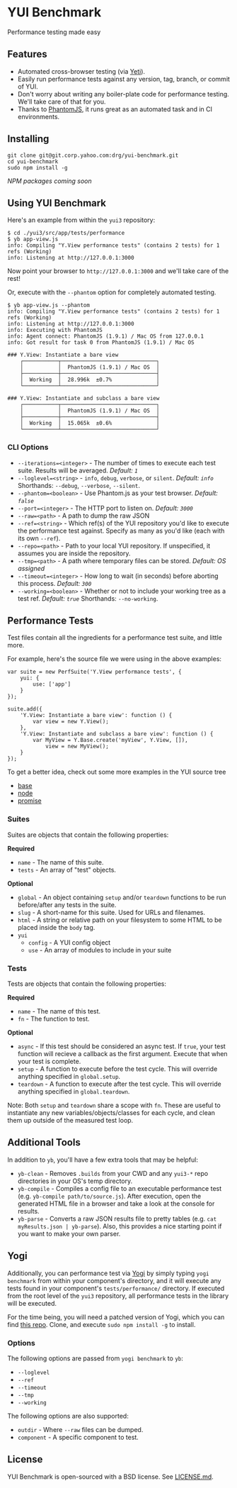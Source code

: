 # YUI Benchmark

Performance testing made easy

## Features
 * Automated cross-browser testing (via [Yeti](http://yeti.cx/)).
 * Easily run performance tests against any version, tag, branch, or commit of YUI.
 * Don't worry about writing any boiler-plate code for performance testing. We'll take care of that for you.
 * Thanks to [PhantomJS](http://phantomjs.org/), it runs great as an automated task and in CI environments.

## Installing

	git clone git@git.corp.yahoo.com:drg/yui-benchmark.git
	cd yui-benchmark
	sudo npm install -g

*NPM packages coming soon*

## Using YUI Benchmark

Here's an example from  within the `yui3` repository:

	$ cd ./yui3/src/app/tests/performance
	$ yb app-view.js
	info: Compiling "Y.View performance tests" (contains 2 tests) for 1 refs (Working)
	info: Listening at http://127.0.0.1:3000

Now point your browser to `http://127.0.0.1:3000` and we'll take care of the rest!

Or, execute with the `--phantom` option for completely automated testing.

	$ yb app-view.js --phantom
	info: Compiling "Y.View performance tests" (contains 2 tests) for 1 refs (Working)
	info: Listening at http://127.0.0.1:3000
	info: Executing with PhantomJS
	info: Agent connect: PhantomJS (1.9.1) / Mac OS from 127.0.0.1
	info: Got result for task 0 from PhantomJS (1.9.1) / Mac OS

	### Y.View: Instantiate a bare view
		┌───────────┬──────────────────────────────┐
		│           │  PhantomJS (1.9.1) / Mac OS  │
		├───────────┼──────────────────────────────┤
		│  Working  │  28.996k  ±0.7%              │
		└───────────┴──────────────────────────────┘

	### Y.View: Instantiate and subclass a bare view
		┌───────────┬──────────────────────────────┐
		│           │  PhantomJS (1.9.1) / Mac OS  │
		├───────────┼──────────────────────────────┤
		│  Working  │  15.065k  ±0.6%              │
		└───────────┴──────────────────────────────┘

### CLI Options

* `--iterations=<integer>` - The number of times to execute each test suite. Results will be averaged. *Default: `1`*
* `--loglevel=<string>` - `info`, `debug`, `verbose`, or `silent`.  *Default: `info`* Shorthands: `--debug`, `--verbose`, `--silent`.
* `--phantom=<boolean>` - Use Phantom.js as your test browser. *Default: `false`*
* `--port=<integer>` - The HTTP port to listen on. *Default: `3000`*
* `--raw=<path>` - A path to dump the raw JSON
* `--ref=<string>` - Which ref(s) of the YUI repository you'd like to execute the performance test against. Specify as many as you'd like (each with its own `--ref`).
* `--repo=<path>` - Path to your local YUI repository. If unspecified, it assumes you are inside the repository.
* `--tmp=<path>` - A path where temporary files can be stored. *Default: OS assigned*
* `--timeout=<integer>` - How long to wait (in seconds) before aborting this process. *Default: `300`*
* `--working=<boolean>` - Whether or not to include your working tree as a test ref. *Default: `true`* Shorthands: `--no-working`.

## Performance Tests

Test files contain all the ingredients for a performance test suite, and little more.

For example, here's the source file we were using in the above examples:

	var suite = new PerfSuite('Y.View performance tests', {
	    yui: {
	        use: ['app']
	    }
	});

	suite.add({
	    'Y.View: Instantiate a bare view': function () {
	        var view = new Y.View();
	    },
	    'Y.View: Instantiate and subclass a bare view': function () {
	        var MyView = Y.Base.create('myView', Y.View, []),
	            view = new MyView();
	    }
	});

To get a better idea, check out some more examples in the YUI source tree

 * [base](https://github.com/derek/yui3/blob/new-perf/src/base/tests/performance/)
 * [node](https://github.com/derek/yui3/blob/new-perf/src/node/tests/performance/)
 * [promise](https://github.com/derek/yui3/blob/new-perf/src/promise/tests/performance/promise.js)

### Suites
Suites are objects that contain the following properties:

**Required**

 * `name` - The name of this suite.
 * `tests` - An array of "test" objects.

**Optional**

 * `global` - An object containing `setup` and/or `teardown` functions to be run before/after any tests in the suite.
 * `slug` - A short-name for this suite. Used for URLs and filenames.
 * `html` - A string or relative path on your filesystem to some HTML to be placed inside the `body` tag.
 * `yui`
    * `config` - A YUI config object
    * `use` - An array of modules to include in your suite

### Tests
Tests are objects that contain the following properties:

**Required**

 * `name` - The name of this test.
 * `fn` - The function to test.

**Optional**

 * `async` - If this test should be considered an async test. If `true`, your test function will recieve a callback as the first argument. Execute that when your test is complete.
 * `setup` - A function to execute before the test cycle. This will override anything specified in `global.setup`.
 * `teardown` - A function to execute after the test cycle. This will override anything specified in `global.teardown`.

Note: Both `setup` and `teardown` share a scope with `fn`.  These are useful to instantiate any new variables/objects/classes for each cycle, and clean them up outside of the measured test loop.

## Additional Tools
In addition to `yb`, you'll have a few extra tools that may be helpful:

 * `yb-clean` - Removes `.builds` from your CWD and any `yui3-*` repo directories in your OS's temp directory.
 * `yb-compile` - Compiles a config file to an executable performance test (e.g. `yb-compile path/to/source.js`).  After execution, open the generated HTML file in a browser and take a look at the console for results.
 * `yb-parse` - Converts a raw JSON results file to pretty tables (e.g. `cat myResults.json | yb-parse`). Also, this provides a nice starting point if you want to make your own parser.

## Yogi
Additionally, you can performance test via [Yogi](https://github.com/yui/yogi) by
simply typing `yogi benchmark` from within your component's directory,
and it will execute any tests found in your component's `tests/performance/`
directory. If executed from the root level of the `yui3` repository, all performance
tests in the library will be executed.

For the time being, you will need a patched version of
Yogi, which you can find [this repo](https://github.com/derek/yogi/).
Clone, and execute `sudo npm install -g` to install.

### Options
The following options are passed from `yogi benchmark` to `yb`:

* `--loglevel`
* `--ref`
* `--timeout`
* `--tmp`
* `--working`

The following options are also supported:

* `outdir` - Where `--raw` files can be dumped.
* `component` - A specific component to test.

## License
YUI Benchmark is open-sourced with a BSD license.  See [LICENSE.md](LICENSE.md).
